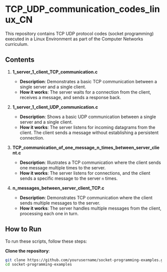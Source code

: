 # TCP_UDP_communication_codes_linux_CN
This repository contains TCP UDP protocol codes (socket programming) executed in a Linux Environment as part of the Computer Networks curriculum.

## Contents

1. **1_server_1_client_TCP_communication.c**
   - **Description**: Demonstrates a basic TCP communication between a single server and a single client.
   - **How it works**: The server waits for a connection from the client, receives a message, and sends a response back.

2. **1_server_1_client_UDP_communication.c**
   - **Description**: Shows a basic UDP communication between a single server and a single client.
   - **How it works**: The server listens for incoming datagrams from the client. The client sends a message without establishing a persistent connection.

3. **TCP_communication_of_one_message_n_times_between_server_client.c**
   - **Description**: Illustrates a TCP communication where the client sends one message multiple times to the server.
   - **How it works**: The server listens for connections, and the client sends a specific message to the server `n` times.

4. **n_messages_between_server_client_TCP.c**
   - **Description**: Demonstrates TCP communication where the client sends multiple messages to the server.
   - **How it works**: The server handles multiple messages from the client, processing each one in turn.

## How to Run

To run these scripts, follow these steps:

**Clone the repository**:
   ```bash
   git clone https://github.com/yourusername/socket-programming-examples.git
   cd socket-programming-examples
